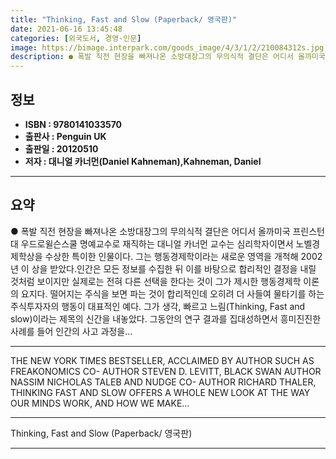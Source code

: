 ```yaml
---
title: "Thinking, Fast and Slow (Paperback/ 영국판)"
date: 2021-06-16 13:45:48
categories: [외국도서, 경영-인문]
image: https://bimage.interpark.com/goods_image/4/3/1/2/210084312s.jpg
description: ● 폭발 직전 현장을 빠져나온 소방대장그의 무의식적 결단은 어디서 올까미국 프린스턴대 우드로윌슨스쿨 명예교수로 재직하는 대니얼 카너먼 교수는 심리학자이면서 노벨경제학상을 수상한 특이한 인물이다. 그는 행동경제학이라는 새로운 영역을 개척해 2002년 이 상을 받았다.인간은 모든 정보를
---
```


## **정보**

- **ISBN : 9780141033570**
- **출판사 : Penguin UK**
- **출판일 : 20120510**
- **저자 : 대니얼 카너먼(Daniel Kahneman),Kahneman, Daniel**

------



## **요약**

●  폭발 직전 현장을 빠져나온 소방대장그의 무의식적 결단은 어디서 올까미국 프린스턴대 우드로윌슨스쿨 명예교수로 재직하는 대니얼 카너먼 교수는 심리학자이면서 노벨경제학상을 수상한 특이한 인물이다. 그는 행동경제학이라는 새로운 영역을 개척해 2002년 이 상을 받았다.인간은 모든 정보를 수집한 뒤 이를 바탕으로 합리적인 결정을 내릴 것처럼 보이지만 실제로는 전혀 다른 선택을 한다는 것이 그가 제시한 행동경제학 이론의 요지다. 떨어지는 주식을 보면 파는 것이 합리적인데 오히려 더 사들여 물타기를 하는 주식투자자의 행동이 대표적인 예다. 그가 생각, 빠르고 느림(Thinking, Fast and slow)이라는 제목의 신간을 내놓았다. 그동안의 연구 결과를 집대성하면서 흥미진진한 사례를 들어 인간의 사고 과정을...

------

THE NEW YORK TIMES BESTSELLER, ACCLAIMED BY AUTHOR SUCH AS FREAKONOMICS CO- AUTHOR STEVEN D. LEVITT, BLACK SWAN AUTHOR NASSIM NICHOLAS TALEB AND NUDGE CO- AUTHOR RICHARD THALER, THINKING FAST AND SLOW OFFERS A WHOLE NEW LOOK AT THE WAY OUR MINDS WORK, AND HOW WE MAKE... 

------


Thinking, Fast and Slow (Paperback/ 영국판) 

------


